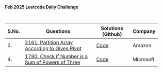 **Feb 2025 Leetcode Daily Challenge**

<br>

| **S.No.** | **Questions** | **Solutions (Github)** | **Company** |
| --- | --- | --- | --- |
| 3. | [2161. Partition Array According to Given Pivot](https://leetcode.com/problems/partition-array-according-to-given-pivot/description/?envType=daily-question&envId=2025-03-03) | [Code](03_PartitionArrayAccordingToGivenPivot.java) | Amazon |
| 4. | [1780. Check if Number is a Sum of Powers of Three](https://leetcode.com/problems/check-if-number-is-a-sum-of-powers-of-three/description/?envType=daily-question&envId=2025-03-04) | [Code](04_CheckIfNumber_is_a_SumOfPowersOfThree.java) | Microsoft |